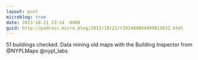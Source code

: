 ```yaml
---
layout: post
microblog: true
date: 2013-10-21 23:14 -0400
guid: http://padraic.micro.blog/2013/10/22/t392489084499013632.html
---
```

51 buildings checked. Data mining old maps with the Building Inspector from @NYPLMaps @nypl_labs
